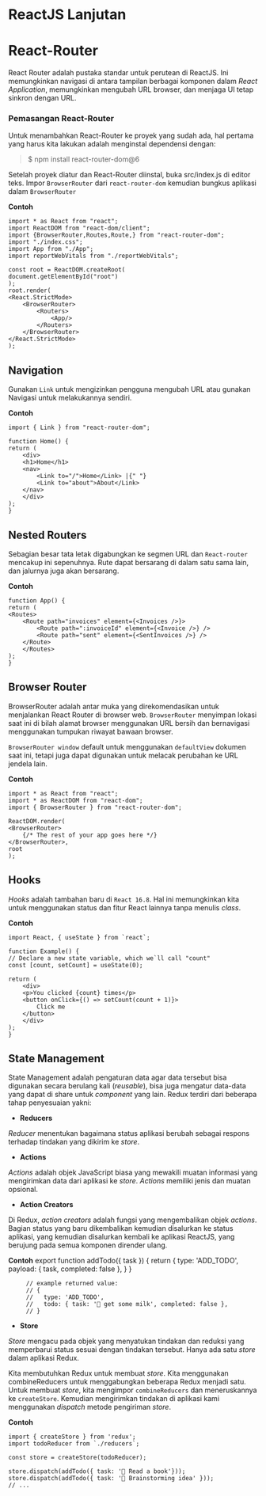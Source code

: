 # ReactJS Lanjutan

# React-Router

React Router adalah pustaka standar untuk perutean di ReactJS. Ini memungkinkan navigasi di antara tampilan berbagai komponen dalam _React Application_, memungkinkan mengubah URL browser, dan menjaga UI tetap sinkron dengan URL.

### Pemasangan React-Router

Untuk menambahkan React-Router ke proyek yang sudah ada, hal pertama yang harus kita lakukan adalah menginstal dependensi dengan:

> $ npm install react-router-dom@6

Setelah proyek diatur dan React-Router diinstal, buka src/index.js di editor teks. Impor `BrowserRouter` dari `react-router-dom` kemudian bungkus aplikasi dalam `BrowserRouter`

**Contoh**

    import * as React from "react";
    import ReactDOM from "react-dom/client";
    import {BrowserRouter,Routes,Route,} from "react-router-dom";
    import "./index.css";
    import App from "./App";
    import reportWebVitals from "./reportWebVitals";

    const root = ReactDOM.createRoot(
    document.getElementById("root")
    );
    root.render(
    <React.StrictMode>
        <BrowserRouter>
            <Routers>
                <App/>
            </Routers>
        </BrowserRouter>
    </React.StrictMode>
    );

## Navigation

Gunakan `Link` untuk mengizinkan pengguna mengubah URL atau gunakan Navigasi untuk melakukannya sendiri.

**Contoh**

    import { Link } from "react-router-dom";

    function Home() {
    return (
        <div>
        <h1>Home</h1>
        <nav>
            <Link to="/">Home</Link> |{" "}
            <Link to="about">About</Link>
        </nav>
        </div>
    );
    }

## Nested Routers

Sebagian besar tata letak digabungkan ke segmen URL dan `React-router` mencakup ini sepenuhnya. Rute dapat bersarang di dalam satu sama lain, dan jalurnya juga akan bersarang.

**Contoh**

    function App() {
    return (
    <Routes>
        <Route path="invoices" element={<Invoices />}>
            <Route path=":invoiceId" element={<Invoice />} />
            <Route path="sent" element={<SentInvoices />} />
        </Route>
        </Routes>
    );
    }    

## **Browser Router**

BrowserRouter adalah antar muka yang direkomendasikan untuk menjalankan React Router di browser web. `BrowserRouter` menyimpan lokasi saat ini di bilah alamat browser menggunakan URL bersih dan bernavigasi menggunakan tumpukan riwayat bawaan browser.

`BrowserRouter window` default untuk menggunakan `defaultView` dokumen saat ini, tetapi juga dapat digunakan untuk melacak perubahan ke URL jendela lain.

**Contoh**

    import * as React from "react";
    import * as ReactDOM from "react-dom";
    import { BrowserRouter } from "react-router-dom";

    ReactDOM.render(
    <BrowserRouter>
        {/* The rest of your app goes here */}
    </BrowserRouter>,
    root
    );

## Hooks

_Hooks_ adalah tambahan baru di `React 16.8`. Hal ini memungkinkan kita untuk menggunakan status dan fitur React lainnya tanpa menulis _class_.

**Contoh**

    import React, { useState } from `react`;

    function Example() {
    // Declare a new state variable, which we`ll call "count"
    const [count, setCount] = useState(0);

    return (
        <div>
        <p>You clicked {count} times</p>
        <button onClick={() => setCount(count + 1)}>
            Click me
        </button>
        </div>
    );
    }

## State Management

State Management adalah pengaturan data agar data tersebut bisa digunakan secara berulang kali (_reusable_), bisa juga mengatur data-data yang dapat di share untuk _component_ yang lain. Redux terdiri dari beberapa tahap penyesuaian yakni:

- **Reducers**

_Reducer_ menentukan bagaimana status aplikasi berubah sebagai respons terhadap tindakan yang dikirim ke _store_.
- **Actions**

_Actions_ adalah objek JavaScript biasa yang mewakili muatan informasi yang mengirimkan data dari aplikasi ke _store_. _Actions_ memiliki jenis dan muatan opsional.

-  **Action Creators**

Di Redux, _action creators_ adalah fungsi yang mengembalikan objek _actions_. Bagian status yang baru dikembalikan kemudian disalurkan ke status aplikasi, yang kemudian disalurkan kembali ke aplikasi ReactJS, yang berujung pada semua komponen  dirender ulang. 

**Contoh**
         export function addTodo({ task }) {
         return {
             type: 'ADD_TODO',
             payload: {
             task,
             completed: false
             },
         }
         }

         // example returned value:
         // {
         //   type: 'ADD_TODO',
         //   todo: { task: '🛒 get some milk', completed: false },
         // }

- **Store**

_Store_ mengacu pada objek yang menyatukan tindakan dan reduksi yang memperbarui status sesuai dengan tindakan tersebut. Hanya ada satu _store_ dalam aplikasi 
Redux.

Kita membutuhkan Redux untuk membuat _store_. Kita menggunakan combineReducers untuk menggabungkan beberapa Redux menjadi satu. Untuk membuat _store_, kita mengimpor `combineReducers` dan meneruskannya ke `createStore`. Kemudian mengirimkan tindakan di aplikasi kami menggunakan _dispatch_ metode pengiriman _store_.

**Contoh**

    import { createStore } from 'redux';
    import todoReducer from `./reducers`;

    const store = createStore(todoReducer);

    store.dispatch(addTodo({ task: '📖 Read a book'}));
    store.dispatch(addTodo({ task: '🤔 Brainstorming idea' }));
    // ...